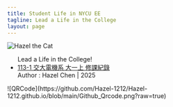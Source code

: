 ```yaml
---
title: Student Life in NYCU EE
tagline: Lead a Life in the College
layout: page
---
```

![Hazel the Cat](https://github.com/Hazel-1212/Hazel-1212.github.io/blob/main/Brown%20Yellow%20Cat%20Logo.png?raw=true)
<ul>
  Lead a Life in the College!
    <li>
      <a href="https://hazel-1212.github.io/113-1/class">113-1 交大電機系 大一上 修課紀錄 </a>
    </li>
  Author : Hazel Chen | 2025
</ul>
![QRCode](https://github.com/Hazel-1212/Hazel-1212.github.io/blob/main/Github_Qrcode.png?raw=true)




